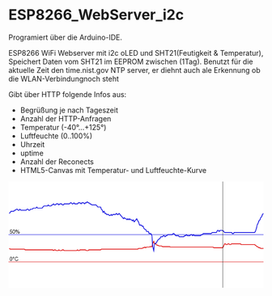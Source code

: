 # ESP8266_WebServer_i2c

Programiert über die Arduino-IDE.

ESP8266 WiFi Webserver mit i2c oLED und SHT21(Feutigkeit & Temperatur), 
Speichert Daten vom SHT21 im EEPROM zwischen (1Tag).
Benutzt für die aktuelle Zeit den time.nist.gov NTP server, er diehnt auch ale Erkennung ob die WLAN-Verbindungnoch steht

Gibt über HTTP folgende Infos aus:
- Begrüßung je nach Tageszeit
- Anzahl der HTTP-Anfragen
- Temperatur (-40°...+125°)
- Luftfeuchte (0..100%)
- Uhrzeit
- uptime
- Anzahl der Reconects
- HTML5-Canvas mit Temperatur- und Luftfeuchte-Kurve

![Datencanvas](https://raw.githubusercontent.com/polygontwist/ESP8266_WebServer_i2c/master/canvas.png)
